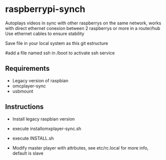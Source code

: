 # raspberrypi-synch

Autoplays videos in sync with other raspberrys on the same network, works with direct ethernet conexion between 2 raspberrys or more in a router/hub
Use ethernet cables to ensure stability


Save file in your local system as this git estructure

#add a file named ssh in /boot to activate ssh service

## Requirements
- Legacy version of raspbian
- omcplayer-sync
- usbmount

## Instructions
- Install legacy raspbian version
- execute installomxplayer-sync.sh
- execute INSTALL.sh

- Modify master player with attrbutes, see etc/rc.local for more info, default is slave